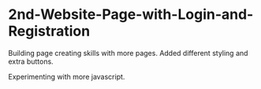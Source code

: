 # 2nd-Website-Page-with-Login-and-Registration

Building page creating skills with more pages. Added different styling and extra buttons.

Experimenting with more javascript.
